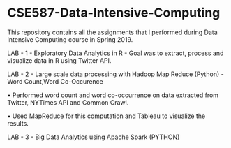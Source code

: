 # CSE587-Data-Intensive-Computing
This repository contains all the assignments that I performed during Data Intensive Computing course in Spring 2019.

LAB - 1 - Exploratory Data Analytics in R - Goal was to extract, process and visualize data in R using Twitter API. 


LAB - 2 - Large scale data processing with Hadoop Map Reduce (Python) - Word Count,Word Co-Occurence 

•	Performed word count and word co-occurrence on data extracted from Twitter, NYTimes API and Common Crawl.

•	Used MapReduce for this computation and Tableau to visualize the results.


LAB - 3 - Big Data Analytics using Apache Spark (PYTHON)
